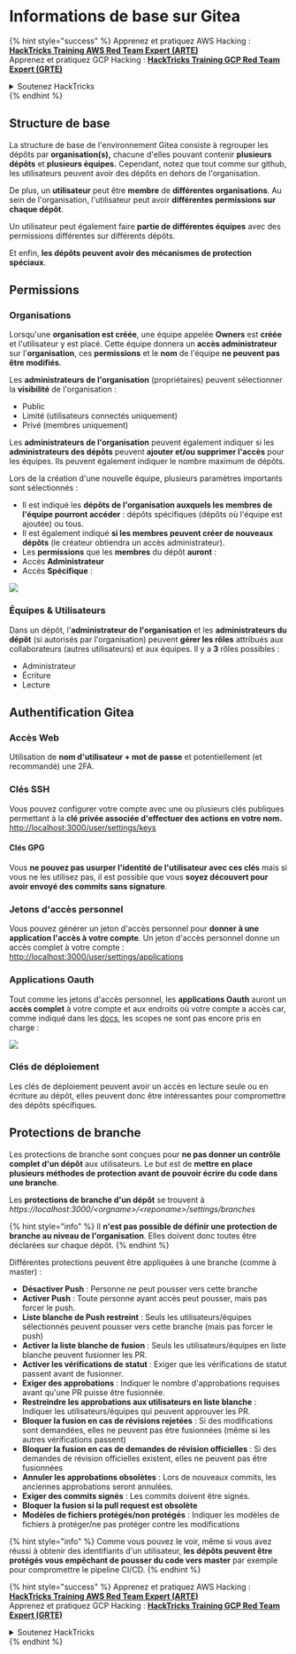 # Informations de base sur Gitea

{% hint style="success" %}
Apprenez et pratiquez AWS Hacking :<img src="/.gitbook/assets/image.png" alt="" data-size="line">[**HackTricks Training AWS Red Team Expert (ARTE)**](https://training.hacktricks.xyz/courses/arte)<img src="/.gitbook/assets/image.png" alt="" data-size="line">\
Apprenez et pratiquez GCP Hacking : <img src="/.gitbook/assets/image (2).png" alt="" data-size="line">[**HackTricks Training GCP Red Team Expert (GRTE)**<img src="/.gitbook/assets/image (2).png" alt="" data-size="line">](https://training.hacktricks.xyz/courses/grte)

<details>

<summary>Soutenez HackTricks</summary>

* Consultez les [**plans d'abonnement**](https://github.com/sponsors/carlospolop) !
* **Rejoignez le** 💬 [**groupe Discord**](https://discord.gg/hRep4RUj7f) ou le [**groupe telegram**](https://t.me/peass) ou **suivez-nous** sur **Twitter** 🐦 [**@hacktricks\_live**](https://twitter.com/hacktricks\_live)**.**
* **Partagez des astuces de hacking en soumettant des PRs aux dépôts github** [**HackTricks**](https://github.com/carlospolop/hacktricks) et [**HackTricks Cloud**](https://github.com/carlospolop/hacktricks-cloud).

</details>
{% endhint %}

## Structure de base

La structure de base de l'environnement Gitea consiste à regrouper les dépôts par **organisation(s),** chacune d'elles pouvant contenir **plusieurs dépôts** et **plusieurs équipes.** Cependant, notez que tout comme sur github, les utilisateurs peuvent avoir des dépôts en dehors de l'organisation.

De plus, un **utilisateur** peut être **membre** de **différentes organisations**. Au sein de l'organisation, l'utilisateur peut avoir **différentes permissions sur chaque dépôt**.

Un utilisateur peut également faire **partie de différentes équipes** avec des permissions différentes sur différents dépôts.

Et enfin, **les dépôts peuvent avoir des mécanismes de protection spéciaux**.

## Permissions

### Organisations

Lorsqu'une **organisation est créée**, une équipe appelée **Owners** est **créée** et l'utilisateur y est placé. Cette équipe donnera un **accès administrateur** sur l'**organisation**, ces **permissions** et le **nom** de l'équipe **ne peuvent pas être modifiés**.

Les **administrateurs de l'organisation** (propriétaires) peuvent sélectionner la **visibilité** de l'organisation :

* Public
* Limité (utilisateurs connectés uniquement)
* Privé (membres uniquement)

Les **administrateurs de l'organisation** peuvent également indiquer si les **administrateurs des dépôts** peuvent **ajouter et/ou supprimer l'accès** pour les équipes. Ils peuvent également indiquer le nombre maximum de dépôts.

Lors de la création d'une nouvelle équipe, plusieurs paramètres importants sont sélectionnés :

* Il est indiqué les **dépôts de l'organisation auxquels les membres de l'équipe pourront accéder** : dépôts spécifiques (dépôts où l'équipe est ajoutée) ou tous.
* Il est également indiqué **si les membres peuvent créer de nouveaux dépôts** (le créateur obtiendra un accès administrateur).
* Les **permissions** que les **membres** du dépôt **auront** :
* Accès **Administrateur**
* Accès **Spécifique** :

![](<../../.gitbook/assets/image (118).png>)

### Équipes & Utilisateurs

Dans un dépôt, l'**administrateur de l'organisation** et les **administrateurs du dépôt** (si autorisés par l'organisation) peuvent **gérer les rôles** attribués aux collaborateurs (autres utilisateurs) et aux équipes. Il y a **3** rôles possibles :

* Administrateur
* Écriture
* Lecture

## Authentification Gitea

### Accès Web

Utilisation de **nom d'utilisateur + mot de passe** et potentiellement (et recommandé) une 2FA.

### **Clés SSH**

Vous pouvez configurer votre compte avec une ou plusieurs clés publiques permettant à la **clé privée associée d'effectuer des actions en votre nom.** [http://localhost:3000/user/settings/keys](http://localhost:3000/user/settings/keys)

#### **Clés GPG**

Vous **ne pouvez pas usurper l'identité de l'utilisateur avec ces clés** mais si vous ne les utilisez pas, il est possible que vous **soyez découvert pour avoir envoyé des commits sans signature**.

### **Jetons d'accès personnel**

Vous pouvez générer un jeton d'accès personnel pour **donner à une application l'accès à votre compte**. Un jeton d'accès personnel donne un accès complet à votre compte : [http://localhost:3000/user/settings/applications](http://localhost:3000/user/settings/applications)

### Applications Oauth

Tout comme les jetons d'accès personnel, les **applications Oauth** auront un **accès complet** à votre compte et aux endroits où votre compte a accès car, comme indiqué dans les [docs](https://docs.gitea.io/en-us/oauth2-provider/#scopes), les scopes ne sont pas encore pris en charge :

![](<../../.gitbook/assets/image (194).png>)

### Clés de déploiement

Les clés de déploiement peuvent avoir un accès en lecture seule ou en écriture au dépôt, elles peuvent donc être intéressantes pour compromettre des dépôts spécifiques.

## Protections de branche

Les protections de branche sont conçues pour **ne pas donner un contrôle complet d'un dépôt** aux utilisateurs. Le but est de **mettre en place plusieurs méthodes de protection avant de pouvoir écrire du code dans une branche**.

Les **protections de branche d'un dépôt** se trouvent à _https://localhost:3000/\<orgname>/\<reponame>/settings/branches_

{% hint style="info" %}
Il **n'est pas possible de définir une protection de branche au niveau de l'organisation**. Elles doivent donc toutes être déclarées sur chaque dépôt.
{% endhint %}

Différentes protections peuvent être appliquées à une branche (comme à master) :

* **Désactiver Push** : Personne ne peut pousser vers cette branche
* **Activer Push** : Toute personne ayant accès peut pousser, mais pas forcer le push.
* **Liste blanche de Push restreint** : Seuls les utilisateurs/équipes sélectionnés peuvent pousser vers cette branche (mais pas forcer le push)
* **Activer la liste blanche de fusion** : Seuls les utilisateurs/équipes en liste blanche peuvent fusionner les PR.
* **Activer les vérifications de statut** : Exiger que les vérifications de statut passent avant de fusionner.
* **Exiger des approbations** : Indiquer le nombre d'approbations requises avant qu'une PR puisse être fusionnée.
* **Restreindre les approbations aux utilisateurs en liste blanche** : Indiquer les utilisateurs/équipes qui peuvent approuver les PR.
* **Bloquer la fusion en cas de révisions rejetées** : Si des modifications sont demandées, elles ne peuvent pas être fusionnées (même si les autres vérifications passent)
* **Bloquer la fusion en cas de demandes de révision officielles** : Si des demandes de révision officielles existent, elles ne peuvent pas être fusionnées
* **Annuler les approbations obsolètes** : Lors de nouveaux commits, les anciennes approbations seront annulées.
* **Exiger des commits signés** : Les commits doivent être signés.
* **Bloquer la fusion si la pull request est obsolète**
* **Modèles de fichiers protégés/non protégés** : Indiquer les modèles de fichiers à protéger/ne pas protéger contre les modifications

{% hint style="info" %}
Comme vous pouvez le voir, même si vous avez réussi à obtenir des identifiants d'un utilisateur, **les dépôts peuvent être protégés vous empêchant de pousser du code vers master** par exemple pour compromettre le pipeline CI/CD.
{% endhint %}

{% hint style="success" %}
Apprenez et pratiquez AWS Hacking :<img src="/.gitbook/assets/image.png" alt="" data-size="line">[**HackTricks Training AWS Red Team Expert (ARTE)**](https://training.hacktricks.xyz/courses/arte)<img src="/.gitbook/assets/image.png" alt="" data-size="line">\
Apprenez et pratiquez GCP Hacking : <img src="/.gitbook/assets/image (2).png" alt="" data-size="line">[**HackTricks Training GCP Red Team Expert (GRTE)**<img src="/.gitbook/assets/image (2).png" alt="" data-size="line">](https://training.hacktricks.xyz/courses/grte)

<details>

<summary>Soutenez HackTricks</summary>

* Consultez les [**plans d'abonnement**](https://github.com/sponsors/carlospolop) !
* **Rejoignez le** 💬 [**groupe Discord**](https://discord.gg/hRep4RUj7f) ou le [**groupe telegram**](https://t.me/peass) ou **suivez-nous** sur **Twitter** 🐦 [**@hacktricks\_live**](https://twitter.com/hacktricks\_live)**.**
* **Partagez des astuces de hacking en soumettant des PRs aux dépôts github** [**HackTricks**](https://github.com/carlospolop/hacktricks) et [**HackTricks Cloud**](https://github.com/carlospolop/hacktricks-cloud).

</details>
{% endhint %}
